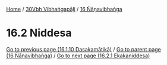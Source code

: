 
[Home](/) / [30Vbh Vibhaṅgapāḷi](../../30Vbh.md) / [16 Ñāṇavibhaṅga](../16.md)

# 16.2 Niddesa


[Go to previous page (16.1.10 Dasakamātikā)](16.1/16.1.10.md) / [Go to parent page (16 Ñāṇavibhaṅga)](../16.md) / [Go to next page (16.2.1 Ekakaniddesa)](16.2/16.2.1.md)


